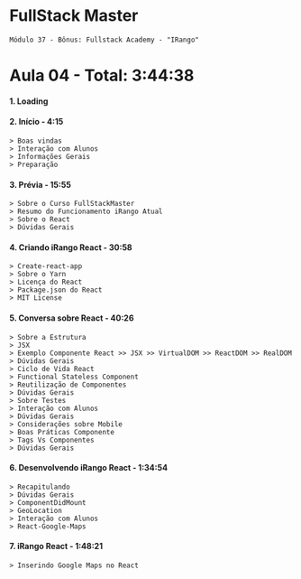 # FullStack Master

```
Módulo 37 - Bônus: Fullstack Academy - "IRango"
```

# **Aula 04** - Total: 3:44:38


#### 1. Loading

#### 2. Início - 4:15
```
> Boas vindas
> Interação com Alunos
> Informações Gerais
> Preparação
```

#### 3. Prévia - 15:55
```
> Sobre o Curso FullStackMaster
> Resumo do Funcionamento iRango Atual
> Sobre o React
> Dúvidas Gerais
```

#### 4. Criando iRango React - 30:58
```
> Create-react-app
> Sobre o Yarn
> Licença do React
> Package.json do React
> MIT License
```

#### 5. Conversa sobre React - 40:26
```
> Sobre a Estrutura
> JSX
> Exemplo Componente React >> JSX >> VirtualDOM >> ReactDOM >> RealDOM
> Dúvidas Gerais
> Ciclo de Vida React
> Functional Stateless Component
> Reutilização de Componentes
> Dúvidas Gerais
> Sobre Testes
> Interação com Alunos
> Dúvidas Gerais
> Considerações sobre Mobile
> Boas Práticas Componente
> Tags Vs Componentes
> Dúvidas Gerais
```

#### 6. Desenvolvendo iRango React - 1:34:54
```
> Recapitulando
> Dúvidas Gerais
> ComponentDidMount
> GeoLocation
> Interação com Alunos
> React-Google-Maps
```

#### 7. iRango React - 1:48:21
```
> Inserindo Google Maps no React
```